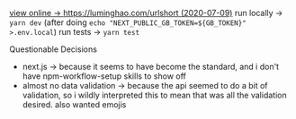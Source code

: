 [view online -> https://luminghao.com/urlshort (2020-07-09)](https://luminghao.com/urlshort)
run locally -> `yarn dev` (after doing `echo "NEXT_PUBLIC_GB_TOKEN=${GB_TOKEN}" >.env.local`)
run tests -> `yarn test`

Questionable Decisions
- next.js -> because it seems to have become the standard, and i don't have npm-workflow-setup skills to show off
- almost no data validation -> because the api seemed to do a bit of validation, so i wildly interpreted this to mean that was all the validation desired. also wanted emojis
